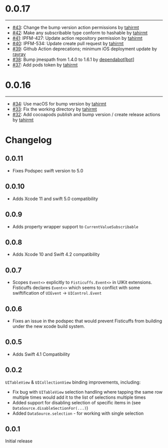 

# 0.0.17
------

- [#43](https://github.com/scoremedia/Fisticuffs/pull/43): Change the bump version action permissions by [tahirmt](https://github.com/tahirmt)
- [#42](https://github.com/scoremedia/Fisticuffs/pull/42): Make any subscribable type conform to hashable by [tahirmt](https://github.com/tahirmt)
- [#41](https://github.com/scoremedia/Fisticuffs/pull/41): IPFM-427: Update action repository permission by [tahirmt](https://github.com/tahirmt)
- [#40](https://github.com/scoremedia/Fisticuffs/pull/40): IPFM-534: Update create pull request by [tahirmt](https://github.com/tahirmt)
- [#39](https://github.com/scoremedia/Fisticuffs/pull/39): Github Action deprecations; minimum iOS deployment update by [rayray](https://github.com/rayray)
- [#38](https://github.com/scoremedia/Fisticuffs/pull/38): Bump jmespath from 1.4.0 to 1.6.1 by [dependabot[bot]](https://github.com/apps/dependabot)
- [#37](https://github.com/scoremedia/Fisticuffs/pull/37): Add pods token by [tahirmt](https://github.com/tahirmt)

# 0.0.16
------

- [#34](https://github.com/scoremedia/Fisticuffs/pull/34): Use macOS for bump version by [tahirmt](https://github.com/tahirmt)
- [#33](https://github.com/scoremedia/Fisticuffs/pull/33): Fix the working directory by [tahirmt](https://github.com/tahirmt)
- [#32](https://github.com/scoremedia/Fisticuffs/pull/32): Add cocoapods publish and bump version / create release actions by [tahirmt](https://github.com/tahirmt)
# Changelog

## 0.0.11
 - Fixes Podspec swift version to 5.0

## 0.0.10
 - Adds Xcode 11 and swift 5.0 compatibility

## 0.0.9
 - Adds property wrapper support to `CurrentValueSubscribable` 

## 0.0.8
 - Adds Xcode 10 and Swift 4.2 compatibility

## 0.0.7
 - Scopes `Event<>` explicitly to `Fisticuffs.Event<>` in UIKit extensions. Fisticuffs declares `Event<>` which seems to conflict with some swiftification of `UIEvent` -> `UIControl.Event`

## 0.0.6
 - Fixes an issue in the podspec that would prevent Fisticuffs from building under the new xcode build system.

## 0.0.5
 - Adds Swift 4.1 Compatibility

## 0.0.2

`UITableView` & `UICollectionView` binding improvements, including:
  - Fix bug with `UITableView` selection handling where tapping the same row 
    multiple times would add it to the list of selections multiple times
  - Added support for disabling selection of specific items in (see 
  	`DataSource.disableSectionFor(...)`)
  - Added `DataSource.selection` - for working with single selection

## 0.0.1

Initial release
